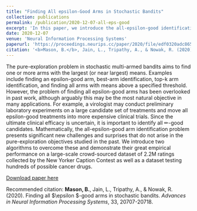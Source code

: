 ```yaml
---
title: "Finding All epsilon-Good Arms in Stochastic Bandits"
collection: publications
permalink: /publication/2020-12-07-all-eps-good
excerpt: 'In this paper, we introduce the all-epsilon-good identification problem in multi-armed bandits.'
date: 2020-12-07
venue: 'Neural Information Processing Systems'
paperurl: 'https://proceedings.neurips.cc/paper/2020/file/edf0320adc8658b25ca26be5351b6c4a-Paper.pdf'
citation: '<b>Mason, B.</b>, Jain, L., Tripathy, A., & Nowak, R. (2020). Finding all $\epsilon $-good arms in stochastic bandits. <i>Advances in Neural Information Processing Systems</i>, 33, 20707-20718.'
---
```


The pure-exploration problem in stochastic multi-armed bandits aims to find one
or more arms with the largest (or near largest) means. Examples include finding
an epsilon-good arm, best-arm identification, top-k arm identification, and finding all
arms with means above a specified threshold. However, the problem of finding all
epsilon-good arms has been overlooked in past work, although arguably this may be the
most natural objective in many applications. For example, a virologist may conduct
preliminary laboratory experiments on a large candidate set of treatments and
move all epsilon-good treatments into more expensive clinical trials. Since the ultimate
clinical efficacy is uncertain, it is important to identify all ✏-good candidates.
Mathematically, the all-epsilon-good arm identification problem presents significant new
challenges and surprises that do not arise in the pure-exploration objectives studied
in the past. We introduce two algorithms to overcome these and demonstrate their
great empirical performance on a large-scale crowd-sourced dataset of 2.2M ratings
collected by the New Yorker Caption Contest as well as a dataset testing hundreds
of possible cancer drugs.

[Download paper here](https://proceedings.neurips.cc/paper/2020/file/edf0320adc8658b25ca26be5351b6c4a-Paper.pdf)

Recommended citation: <b>Mason, B.</b>, Jain, L., Tripathy, A., & Nowak, R. (2020). Finding all $\epsilon $-good arms in stochastic bandits. <i>Advances in Neural Information Processing Systems</i>, 33, 20707-20718.